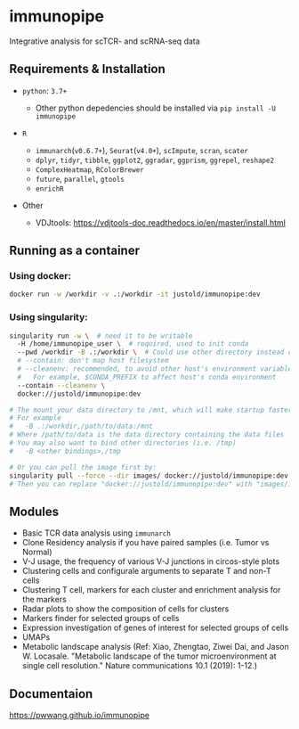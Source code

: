 # immunopipe

Integrative analysis for scTCR- and scRNA-seq data

## Requirements & Installation

- `python`: `3.7+`
    - Other python depedencies should be installed via `pip install -U immunopipe`

- `R`
    - `immunarch`(`v0.6.7+`), `Seurat`(`v4.0+`), `scImpute`, `scran`, `scater`
    - `dplyr`, `tidyr`, `tibble`, `ggplot2`, `ggradar`, `ggprism`, `ggrepel`, `reshape2`
    - `ComplexHeatmap`, `RColorBrewer`
    - `future`, `parallel`, `gtools`
    - `enrichR`

- Other
  - VDJtools: https://vdjtools-doc.readthedocs.io/en/master/install.html

## Running as a container

### Using docker:

```bash
docker run -w /workdir -v .:/workdir -it justold/immunopipe:dev
```

### Using singularity:

```bash
singularity run -w \  # need it to be writable
  -H /home/immunopipe_user \  # required, used to init conda
  --pwd /workdir -B .:/workdir \  # Could use other directory instead of "."
  # --contain: don't map host filesystem
  # --cleanenv: recommended, to avoid other host's environment variables to be used
  #   For example, $CONDA_PREFIX to affect host's conda environment
  --contain --cleanenv \
  docker://justold/immunopipe:dev

# The mount your data directory to /mnt, which will make startup faster
# For example
#   -B .:/workdir,/path/to/data:/mnt
# Where /path/to/data is the data directory containing the data files
# You may also want to bind other directories (i.e. /tmp)
#   -B <other bindings>,/tmp

# Or you can pull the image first by:
singularity pull --force --dir images/ docker://justold/immunopipe:dev
# Then you can replace "docker://justold/immunopipe:dev" with "images/immunopipe.sif"
```

## Modules

- Basic TCR data analysis using `immunarch`
- Clone Residency analysis if you have paired samples (i.e. Tumor vs Normal)
- V-J usage, the frequency of various V-J junctions in circos-style plots
- Clustering cells and configurale arguments to separate T and non-T cells
- Clustering T cell, markers for each cluster and enrichment analysis for the markers
- Radar plots to show the composition of cells for clusters
- Markers finder for selected groups of cells
- Expression investigation of genes of interest for selected groups of cells
- UMAPs
- Metabolic landscape analysis (Ref: Xiao, Zhengtao, Ziwei Dai, and Jason W. Locasale. "Metabolic landscape of the tumor microenvironment at single cell resolution." Nature communications 10.1 (2019): 1-12.)

## Documentaion

https://pwwang.github.io/immunopipe
